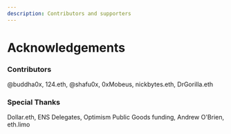 ```yaml
---
description: Contributors and supporters
---
```


# Acknowledgements

### Contributors

@buddha0x, 124.eth, @shafu0x, 0xMobeus, nickbytes.eth, DrGorilla.eth

### Special Thanks

Dollar.eth, ENS Delegates, Optimism Public Goods funding, Andrew O'Brien, eth.limo
